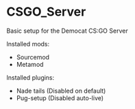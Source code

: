 # CSGO_Server
Basic setup for the Democat CS:GO Server

Installed mods:
* Sourcemod
* Metamod

Installed plugins:
* Nade tails (Disabled on default) 
* Pug-setup (Disabled auto-live)